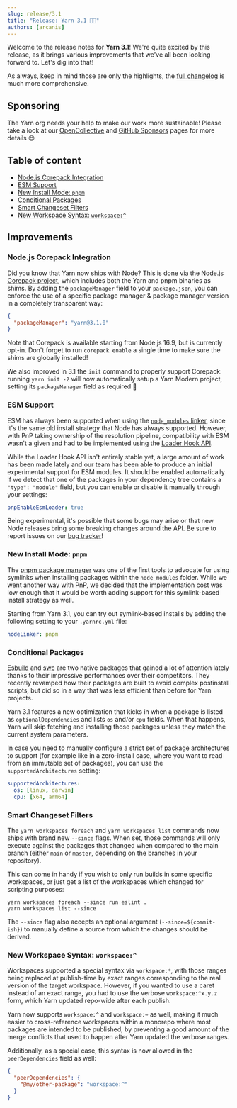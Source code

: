 ```yaml
---
slug: release/3.1
title: "Release: Yarn 3.1 🎃👻"
authors: [arcanis]
---
```


Welcome to the release notes for **Yarn 3.1**! We're quite excited by this release, as it brings various improvements that we've all been looking forward to. Let's dig into that!

As always, keep in mind those are only the highlights, the [full changelog](https://github.com/yarnpkg/berry/blob/master/CHANGELOG.md) is much more comprehensive.

## Sponsoring

The Yarn org needs your help to make our work more sustainable! Please take a look at our [OpenCollective](https://opencollective.com/yarnpkg) and [GitHub Sponsors](https://github.com/sponsors/yarnpkg) pages for more details 😊

## Table of content

- [Node.js Corepack Integration](#nodejs-corepack-integration)
- [ESM Support](#esm-support)
- [New Install Mode: `pnpm`](#new-install-mode-raw-pnpm-endraw-)
- [Conditional Packages](#conditional-packages)
- [Smart Changeset Filters](#smart-changeset-filters)
- [New Workspace Syntax: `workspace:^`](#new-workspace-syntax-raw-workspace-endraw-)

## Improvements

### Node.js Corepack Integration

Did you know that Yarn now ships with Node? This is done via the Node.js [Corepack project](https://nodejs.org/api/corepack.html), which includes both the Yarn and pnpm binaries as shims. By adding the `packageManager` field to your `package.json`, you can enforce the use of a specific package manager & package manager version in a completely transparent way:

```json
{
  "packageManager": "yarn@3.1.0"
}
```

Note that Corepack is available starting from Node.js 16.9, but is currently opt-in. Don't forget to run `corepack enable` a single time to make sure the shims are globally installed!

We also improved in 3.1 the `init` command to properly support Corepack: running `yarn init -2` will now automatically setup a Yarn Modern project, setting its `packageManager` field as required 💫

### ESM Support

ESM has always been supported when using the [`node_modules` linker](https://yarnpkg.com/configuration/yarnrc#nodeLinker), since it's the same old install strategy that Node has always supported. However, with PnP taking ownership of the resolution pipeline, compatibility with ESM wasn't a given and had to be implemented using the [Loader Hook API](https://nodejs.org/dist/latest-v9.x/docs/api/esm.html#esm_loader_hooks).

While the Loader Hook API isn't entirely stable yet, a large amount of work has been made lately and our team has been able to produce an initial experimental support for ESM modules. It should be enabled automatically if we detect that one of the packages in your dependency tree contains a `"type": "module"` field, but you can enable or disable it manually through your settings:

```yaml
pnpEnableEsmLoader: true
```

Being experimental, it's possible that some bugs may arise or that new Node releases bring some breaking changes around the API. Be sure to report issues on our [bug tracker](https://github.com/yarnpkg/berry)!

### New Install Mode: `pnpm`

The [pnpm package manager](https://pnpm.io/) was one of the first tools to advocate for using symlinks when installing packages within the `node_modules` folder. While we went another way with PnP, we decided that the implementation cost was low enough that it would be worth adding support for this symlink-based install strategy as well.

Starting from Yarn 3.1, you can try out symlink-based installs by adding the following setting to your `.yarnrc.yml` file:

```yaml
nodeLinker: pnpm
```

### Conditional Packages

[Esbuild](https://esbuild.github.io/) and [swc](https://swc.rs/) are two native packages that gained a lot of attention lately thanks to their impressive performances over their competitors. They recently revamped how their packages are built to avoid complex postinstall scripts, but did so in a way that was less efficient than before for Yarn projects.

Yarn 3.1 features a new optimization that kicks in when a package is listed as `optionalDependencies` and lists `os` and/or `cpu` fields. When that happens, Yarn will skip fetching and installing those packages unless they match the current system parameters.

In case you need to manually configure a strict set of package architectures to support (for example like in a zero-install case, where you want to read from an immutable set of packages), you can use the `supportedArchitectures` setting:

```yml
supportedArchitectures:
  os: [linux, darwin]
  cpu: [x64, arm64]
```

### Smart Changeset Filters

The `yarn workspaces foreach` and `yarn workspaces list` commands now ships with brand new `--since` flags. When set, those commands will only execute against the packages that changed when compared to the main branch (either `main` or `master`, depending on the branches in your repository).

This can come in handy if you wish to only run builds in some specific workspaces, or just get a list of the workspaces which changed for scripting purposes:

```
yarn workspaces foreach --since run eslint .
yarn workspaces list --since
```

The `--since` flag also accepts an optional argument (`--since=${commit-ish}`) to manually define a source from which the changes should be derived.

### New Workspace Syntax: `workspace:^`

Workspaces supported a special syntax via `workspace:*`, with those ranges being replaced at publish-time by exact ranges corresponding to the real version of the target workspace. However, if you wanted to use a caret instead of an exact range, you had to use the verbose `workspace:^x.y.z` form, which Yarn updated repo-wide after each publish.

Yarn now supports `workspace:^` and `workspace:~` as well, making it much easier to cross-reference workspaces within a monorepo where most packages are intended to be published, by preventing a good amount of the merge conflicts that used to happen after Yarn updated the verbose ranges.

Additionally, as a special case, this syntax is now allowed in the `peerDependencies` field as well:

```json
{
  "peerDependencies": {
    "@my/other-package": "workspace:^"
  }
}
```
